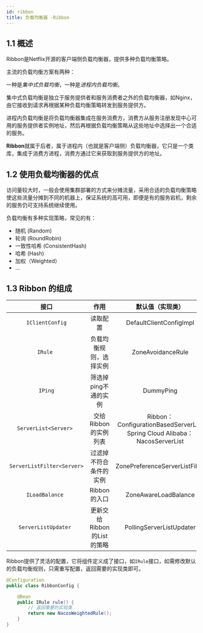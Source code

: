 ```yaml
---
id: ribbon
title: 负载均衡器 -Ribbon
---
```


## 1.1 概述

Ribbon是Netflix开源的客户端侧负载均衡器，提供多种负载均衡策略。

主流的负载均衡方案有两种：

一种是*集中式负载均衡*，一种是*进程内负载均衡*。

集中式负载均衡是独立于服务提供者和服务消费者之外的负载均衡器，如Nginx，由它接收到请求再根据某种负载均衡策略转发到服务提供方。

进程内负载均衡是将负载均衡器集成在服务消费方，消费方从服务注册发现中心可用的服务提供者实例地址，然后再根据负载均衡策略从这些地址中选择出一个合适的服务。

**Ribbon**就属于后者，属于进程内（也就是客户端侧）负载均衡器，它只是一个类库，集成于消费方进程，消费方通过它来获取到服务提供方的地址。



## 1.2 使用负载均衡器的优点

访问量较大时，一般会使用集群部署的方式来分摊流量，采用合适的负载均衡策略使这些流量分摊到不同的机器上，保证系统的高可用，即便是有的服务宕机，剩余的服务仍可支持系统继续使用。

负载均衡有多种实现策略，常见的有：

- 随机 (Random)
- 轮询 (RoundRobin)
- 一致性哈希 (ConsistentHash)
- 哈希 (Hash)
- 加权（Weighted）
- ...



## 1.3 Ribbon 的组成

|           接口           |            作用            |                       默认值（实现类）                       |
| :----------------------: | :------------------------: | :----------------------------------------------------------: |
|      `IClientConfig`       |          读取配置          |                   DefaultClientConfigImpl                    |
|          `IRule `          |   负载均衡规则，选择实例   |                      ZoneAvoidanceRule                       |
|          `IPing`           |    筛选掉ping不通的实例    |                          DummyPing                           |
|    `ServerList<Server> `   |    交给Ribbon的实例列表    | Ribbon：ConfigurationBasedServerList Spring Cloud Alibaba：NacosServerList |
| `ServerListFilter<Server>` |   过滤掉不符合条件的实例   |                ZonePreferenceServerListFilter                |
|       `ILoadBalance `      |        Ribbon的入口        |                     ZoneAwareLoadBalance                     |
|    `ServerListUpdater `    | 更新交给Ribbon的List的策略 |                   PollingServerListUpdater                   |

Ribbon提供了灵活的配置，它将组件定义成了接口，如`IRule`接口，如需修改默认的负载均衡规则，只需重写配置，返回需要的实现类即可。

```java
@Configuration
public class RibbonConfig {

    @Bean
    public IRule rule() {
      	// 返回需要的实现类
        return new NacosWeightedRule();
    }
}
```

